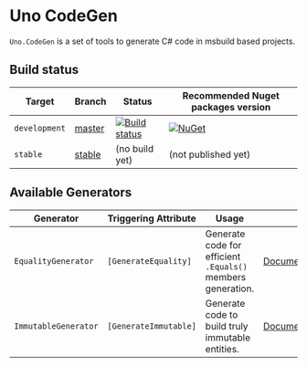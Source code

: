 # Uno CodeGen

`Uno.CodeGen` is a set of tools to generate C# code in msbuild based projects.

## Build status

| Target | Branch | Status | Recommended Nuget packages version |
| ------ | ------ | ------ | ------ |
| `development` | [master](https://github.com/nventive/Uno.CodeGen/tree/master) | [![Build status](https://ci.appveyor.com/api/projects/status/bh83u4i2lp0hrg8r/branch/master?svg=true)](https://ci.appveyor.com/project/nventivedevops/uno-codegen/branch/master) | [![NuGet](https://img.shields.io/nuget/v/Uno.CodeGen.svg)](https://www.nuget.org/packages/Uno.CodeGen/) |
| `stable` | [stable](https://github.com/nventive/Uno.CodeGen/tree/stable) | (no build yet) | (not published yet) |

## Available Generators

| Generator | Triggering Attribute | Usage |    |
| --------- | -------------------- | ----- | -- |
| `EqualityGenerator` | `[GenerateEquality]` | Generate code for efficient `.Equals()` members generation. | [Documentation](doc/Equality%20Generation.md) |
| `ImmutableGenerator` | `[GenerateImmutable]` | Generate code to build truly immutable entities. | [Documentation](doc/Immutable%20Generation.md) |